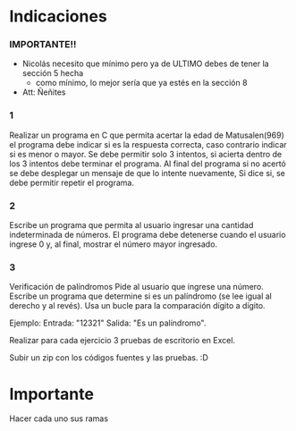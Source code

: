 # Indicaciones

### IMPORTANTE!!
- Nicolás necesito que mínimo pero ya de ULTIMO debes de tener la sección 5 hecha
    - como mínimo, lo mejor sería que ya estés en la sección 8
- Att: Ñeñites

### 1
Realizar un programa en C que permita acertar la edad de Matusalen(969) el programa debe indicar si es la respuesta correcta, caso contrario indicar si es menor o mayor. Se debe permitir solo 3 intentos, si acierta dentro de los 3 intentos debe terminar el programa. Al final del programa si no acertó se debe desplegar un mensaje de que lo intente nuevamente, Si dice si, se debe permitir repetir el programa.




### 2
Escribe un programa que permita al usuario ingresar una cantidad indeterminada de números. El programa debe detenerse cuando el usuario ingrese 0 y, al final, mostrar el número mayor ingresado.






### 3
Verificación de palíndromos
Pide al usuario que ingrese una número. Escribe un programa que determine si es un palíndromo (se lee igual al derecho y al revés). Usa un bucle para la comparación dígito a dígito.

Ejemplo:
Entrada: "12321"
Salida: "Es un palíndromo".

Realizar para cada ejercicio 3 pruebas de escritorio en Excel. 

Subir un zip con los códigos fuentes y las pruebas.
:D


# Importante
Hacer cada uno sus ramas
